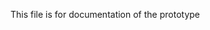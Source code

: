 This file is for documentation of the prototype

<!-- Install venv using pyenv in future - urllib3 powers all HTTP requests (LLM APIs, Chroma/FAISS syncs, etc.), so having a secure and compatible version matters for:

Claude / OpenAI API calls
S3 or remote vector stores
Future-proofing -->